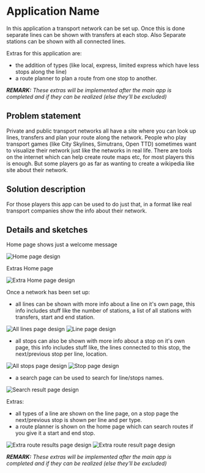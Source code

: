 # Application Name

In this application a transport network can be set up. Once this is done separate lines can be shown with transfers at each stop. Also Separate stations can be shown with all connected lines.

Extras for this application are:
* the addition of types (like local, express, limited express which have less stops along the line)
* a route planner to plan a route from one stop to another.

***REMARK:** These extras will be implemented after the main app is completed and if they can be realized (else they'll be excluded)*

## Problem statement

Private and public transport networks all have a site where you can look up lines, transfers and plan your route along the network. People who play transport games (like City Skylines, Simutrans, Open TTD) sometimes want to visualize their network just like the networks in real life. There are tools on the internet which can help create route maps etc, for most players this is enough. But some players go as far as wanting to create a wikipedia like site about their network.

## Solution description

For those players this app can be used to do just that, in a format like real transport companies show the info about their network.

## Details and sketches

Home page shows just a welcome message

![Home page design](doc/home-page.png)

Extras Home page

![Extra Home page design](doc/extra-home-page.png)

Once a network has been set up:
* all lines can be shown with more info about a line on it's own page, this info includes stuff like the number of stations, a list of all stations with transfers, start and end station.

![All lines page design](doc/all-lines-page.png)
![Line page design](doc/line-page.png)

* all stops can also be shown with more info about a stop on it's own page, this info includes stuff like, the lines connected to this stop, the next/previous stop per line, location.

![All stops page design](doc/all-stops-page.png)
![Stop page design](doc/stop-page.png)

* a search page can be used to search for line/stops names.

![Search result page design](doc/search-result-page.png)

Extras:
* all types of a line are shown on the line page, on a stop page the next/previous stop is shown per line and per type.
* a route planner is shown on the home page which can search routes if you give it a start and end stop.

![Extra route results page design](doc/extra-route-results-page.png)
![Extra route result page design](doc/extra-route-result-page.png)

***REMARK:** These extras will be implemented after the main app is completed and if they can be realized (else they'll be excluded)*
